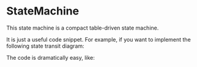 # StateMachine
This state machine is a compact table-driven state machine.

It is just a useful code snippet. For example, if you want to implement the following state transit diagram:


The code is dramatically easy, like:


